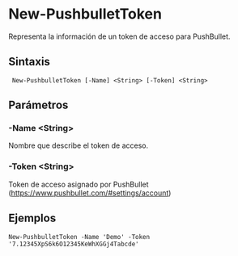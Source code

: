 # New-PushbulletToken

Representa la información de un token de acceso para PushBullet.

## Sintaxis

```
 New-PushbulletToken [-Name] <String> [-Token] <String>
```

## Parámetros

### -Name \<String\>
Nombre que describe el token de acceso.

### -Token \<String\>
Token de acceso asignado por PushBullet (https://www.pushbullet.com/#settings/account)

## Ejemplos

```
New-PushbulletToken -Name 'Demo' -Token '7.12345XpS6k6O12345KeWhXGGj4Tabcde'
```
